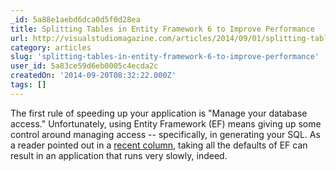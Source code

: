 ```yaml
---
_id: 5a88e1aebd6dca0d5f0d28ea
title: Splitting Tables in Entity Framework 6 to Improve Performance
url: http://visualstudiomagazine.com/articles/2014/09/01/splitting-tables.aspx
category: articles
slug: 'splitting-tables-in-entity-framework-6-to-improve-performance'
user_id: 5a83ce59d6eb0005c4ecda2c
createdOn: '2014-09-20T08:32:22.000Z'
tags: []
---
```


The first rule of speeding up your application is "Manage your database access." Unfortunately, using Entity Framework (EF) means giving up some control around managing access -- specifically, in generating your SQL. As a reader pointed out in a <a href="http://visualstudiomagazine.com/articles/2014/03/01/whats-new-in-entity-framework-6.aspx" target="_blank">recent column</a>, taking all the defaults of EF can result in an application that runs very slowly, indeed.

